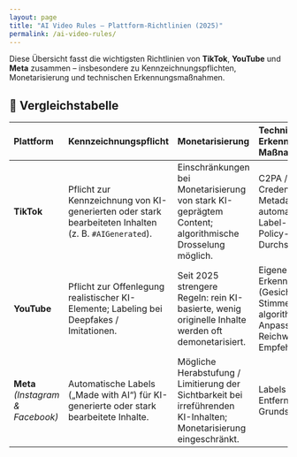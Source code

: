 ```yaml
---
layout: page
title: "AI Video Rules – Plattform-Richtlinien (2025)"
permalink: /ai-video-rules/
---
```


Diese Übersicht fasst die wichtigsten Richtlinien von **TikTok**, **YouTube** und **Meta** zusammen – insbesondere zu Kennzeichnungspflichten, Monetarisierung und technischen Erkennungsmaßnahmen.

## 🧩 Vergleichstabelle

| **Plattform** | **Kennzeichnungspflicht** | **Monetarisierung** | **Technische Erkennung / Maßnahmen** |
|:--|:--|:--|:--|
| **TikTok** | Pflicht zur Kennzeichnung von KI-generierten oder stark bearbeiteten Inhalten (z. B. `#AIGenerated`). | Einschränkungen bei Monetarisierung von stark KI-geprägtem Content; algorithmische Drosselung möglich. | C2PA / Content Credentials-Metadatenprüfung; automatische Label-Erkennung; Policy-Durchsetzung. |
| **YouTube** | Pflicht zur Offenlegung realistischer KI-Elemente; Labeling bei Deepfakes / Imitationen. | Seit 2025 strengere Regeln: rein KI-basierte, wenig originelle Inhalte werden oft demonetarisiert. | Eigene Erkennungstools (Gesicht / Stimme); algorithmische Anpassungen bei Reichweite / Empfehlung. |
| **Meta** *(Instagram & Facebook)* | Automatische Labels („Made with AI“) für KI-generierte oder stark bearbeitete Inhalte. | Mögliche Herabstufung / Limitierung der Sichtbarkeit bei irreführenden KI-Inhalten; Monetarisierung eingeschränkt. | Labels statt Entfernung als Grundsatz
